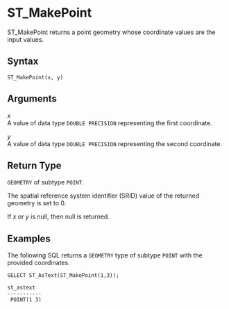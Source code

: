 # ST\_MakePoint<a name="ST_MakePoint-function"></a>

ST\_MakePoint returns a point geometry whose coordinate values are the input values\. 

## Syntax<a name="ST_MakePoint-function-syntax"></a>

```
ST_MakePoint(x, y)
```

## Arguments<a name="ST_MakePoint-function-arguments"></a>

 *x*   
A value of data type `DOUBLE PRECISION` representing the first coordinate\. 

 *y*   
A value of data type `DOUBLE PRECISION` representing the second coordinate\. 

## Return Type<a name="ST_MakePoint-function-return"></a>

`GEOMETRY` of subtype `POINT`\. 

The spatial reference system identifier \(SRID\) value of the returned geometry is set to 0\. 

If *x* or *y* is null, then null is returned\. 

## Examples<a name="ST_MakePoint-function-examples"></a>

The following SQL returns a `GEOMETRY` type of subtype `POINT` with the provided coordinates\. 

```
SELECT ST_AsText(ST_MakePoint(1,3));
```

```
st_astext
-----------
 POINT(1 3)
```